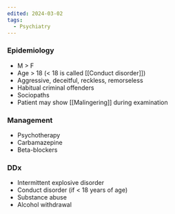 ```yaml
---
edited: 2024-03-02
tags:
  - Psychiatry
---
```


### Epidemiology
- M > F
- Age > 18 (< 18 is called [[Conduct disorder]])
- Aggressive, deceitful, reckless, remorseless
- Habitual criminal offenders
- Sociopaths
- Patient may show [[Malingering]] during examination

### Management
- Psychotherapy
- Carbamazepine
- Beta-blockers

### DDx
- Intermittent explosive disorder
- Conduct disorder (if < 18 years of age)
- Substance abuse
- Alcohol withdrawal
